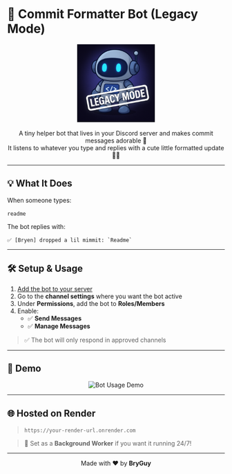 # 🍼 Commit Formatter Bot (Legacy Mode)

<p align="center">
  <img src="./images/LegacyDCB.png" alt="Bot Face" width="180" />
</p>

<p align="center">
  A tiny helper bot that lives in your Discord server and makes commit messages adorable 🧸 <br>
  It listens to whatever you type and replies with a cute little formatted update 💬✨
</p>

---

## 💡 What It Does

When someone types:

```
readme
```

The bot replies with:

```
✅ [Bryen] dropped a lil mimmit: `Readme`
```

---

## 🛠 Setup & Usage

1. [Add the bot to your server](https://discord.com/oauth2/authorize?client_id=1372387773062844436&scope=bot&permissions=345088)
2. Go to the **channel settings** where you want the bot active
3. Under **Permissions**, add the bot to **Roles/Members**
4. Enable:
   - ✅ **Send Messages**
   - ✅ **Manage Messages**

> ✅ The bot will only respond in approved channels

---

## 📸 Demo

<p align="center">
  <img src="./images/BotUsage.webp" alt="Bot Usage Demo" width="450" />
</p>

---

## 🌐 Hosted on Render

> `https://your-render-url.onrender.com`

> 🔁 Set as a **Background Worker** if you want it running 24/7!

---

<p align="center">
  Made with ❤️ by <strong>BryGuy</strong>
</p>
